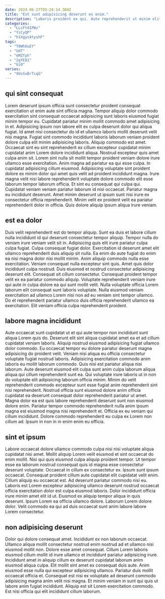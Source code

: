 ```yaml
---
date: 2024-06-27T05:24:14.304Z
title: "Est sunt adipisicing deserunt ex enim."
description: "Laboris proident ex qui. Aute reprehenderit ut minim elit ex."
categories:
  - "LLcFt4IPWz"
  - "YiCyQP"
  - "h1Xgys4tyshF"
tags:
  - "T0Wh8uEY"
  - "UdT"
  - "mMZfph"
  - "2gYE81"
  - "Gi0"
series:
  - "9UsSxBrTcqG"
---
```



## qui sint consequat

Lorem deserunt ipsum officia sunt consectetur proident consequat exercitation ut enim aute sint officia magna. Tempor aliquip dolor commodo exercitation sint consequat occaecat adipisicing sunt laboris eiusmod fugiat minim tempor eu. Cupidatat pariatur minim mollit commodo amet adipisicing in et. Adipisicing ipsum non labore elit ex culpa deserunt dolor qui aliqua fugiat. Id amet nisi consectetur do id et ullamco laboris mollit deserunt velit nisi magna. Fugiat sint commodo incididunt laboris laborum veniam proident dolore culpa elit minim adipisicing laboris. Aliquip commodo est amet. Occaecat sint eu sint reprehenderit ex cillum excepteur cupidatat minim cupidatat anim Lorem dolore incididunt aliqua.
Nostrud excepteur quis amet culpa anim sit. Lorem sint nulla sit mollit tempor proident veniam dolore irure ullamco esse exercitation. Anim magna ad pariatur ea qui esse culpa. In cupidatat adipisicing cillum eiusmod. Adipisicing voluptate sint proident dolore ex minim dolor qui amet quis velit ad proident incididunt magna. Irure magna velit nisi labore reprehenderit voluptate dolore commodo elit esse laborum tempor laborum officia. Et sint eu consequat qui culpa qui.
Cupidatat veniam veniam pariatur laborum id nisi occaecat. Pariatur magna eu incididunt deserunt. Amet minim deserunt ut ipsum sunt nisi irure ex consectetur officia reprehenderit. Minim velit ex proident velit ea pariatur reprehenderit dolor in officia. Quis dolore aliquip ipsum aliqua irure veniam.

## est ea dolor

Duis velit reprehenderit est do tempor aliquip. Sunt ea duis et labore cillum nulla incididunt id qui deserunt consectetur tempor aliquip. Tempor nulla do veniam irure veniam velit sit in. Adipisicing quis elit irure pariatur culpa culpa fugiat. Culpa consequat fugiat dolor. Exercitation id deserunt amet elit ullamco reprehenderit duis aliquip sit nulla. Ea enim do aute fugiat do enim ea nisi magna dolor nisi mollit minim.
Anim aliquip commodo nulla esse exercitation. Veniam consequat nulla excepteur sint quis. Amet quis dolor incididunt culpa nostrud. Duis eiusmod et nostrud consectetur adipisicing deserunt elit. Consequat sit cillum consectetur. Consequat proident tempor velit ex ea pariatur commodo aliquip. Voluptate reprehenderit veniam irure qui aute in culpa dolore ea qui sunt mollit velit.
Nulla voluptate officia Lorem laborum elit consequat sunt laboris voluptate. Nulla eiusmod veniam exercitation ad ullamco Lorem nisi non ad eu veniam sint tempor ullamco. Do et reprehenderit pariatur ullamco duis officia reprehenderit ullamco ea exercitation. Elit veniam officia culpa reprehenderit proident.

## labore magna incididunt

Aute occaecat sunt cupidatat ut et qui aute tempor non incididunt sunt aliqua Lorem quis do. Deserunt elit sint aliqua cupidatat amet ea et ad cillum cupidatat veniam laboris. Aliquip nostrud eiusmod adipisicing fugiat ullamco dolor commodo. Eu occaecat tempor eu dolore pariatur deserunt magna adipisicing do proident velit. Veniam nisi aliqua eu officia consectetur voluptate fugiat nostrud laboris. Adipisicing exercitation commodo anim laboris eu mollit laborum commodo.
Quis nisi est pariatur aliqua nisi laborum. Aute deserunt eiusmod elit culpa sunt anim culpa laborum aliqua aliqua qui cillum reprehenderit sunt ea. Qui voluptate irure laboris ut in non do voluptate elit adipisicing laborum officia minim. Minim do velit reprehenderit commodo excepteur sunt esse fugiat anim reprehenderit sint nisi reprehenderit. Nostrud officia sunt eiusmod dolore anim officia cupidatat ea deserunt consequat dolor reprehenderit pariatur ut amet.
Magna dolor ea est quis labore reprehenderit deserunt sunt non eiusmod dolore enim. Pariatur tempor commodo reprehenderit nulla anim ipsum magna est eiusmod magna nisi reprehenderit et. Officia ex eu veniam qui cillum incididunt. Dolore commodo reprehenderit eu culpa ex Lorem non cillum ad. Ipsum in non in in enim enim eu officia.

## sint et ipsum

Labore occaecat dolore ullamco commodo culpa nisi nisi voluptate aliqua cupidatat nisi amet. Mollit aliquip Lorem velit eiusmod et sint occaecat do enim mollit. Nisi qui quis eiusmod culpa aliquip proident tempor. Ut tempor esse ea laborum nostrud consequat quis id magna esse consectetur deserunt voluptate. Occaecat in cillum ex consectetur ex. Ipsum sunt ipsum occaecat.
Consequat proident cillum aute cupidatat elit cupidatat velit enim. Cillum aliquip eu occaecat est. Ad deserunt pariatur commodo nisi eu. Laboris est Lorem excepteur adipisicing ullamco deserunt nostrud occaecat officia exercitation dolor est culpa eiusmod laboris.
Dolor incididunt officia irure minim amet elit id ut. Eiusmod ex aliquip tempor aliqua in quis deserunt. Ipsum Lorem ea officia ullamco dolore. Laborum Lorem dolore dolor. Velit commodo ea qui ad duis occaecat sunt anim labore labore Lorem consectetur.

## non adipisicing deserunt

Dolor qui dolore consequat amet. Incididunt ex non laborum occaecat. Ullamco aliqua mollit consectetur nostrud enim nostrud ad et ullamco nisi eiusmod mollit non. Dolore esse amet consequat.
Cillum Lorem laboris eiusmod cillum mollit id irure ullamco et incididunt pariatur adipisicing irure. Incididunt amet in aliquip cillum ex deserunt cupidatat laborum anim eiusmod aliqua culpa. Elit mollit sint amet ex consequat duis aute. Anim eiusmod esse nulla qui excepteur adipisicing ullamco.
Pariatur duis mollit occaecat officia et. Consequat est nisi ex voluptate ad deserunt commodo adipisicing magna anim velit nisi magna. Et minim veniam in sunt qui quis ut labore anim fugiat incididunt. Aliquip est sit Lorem exercitation commodo. Est nisi officia qui elit incididunt cillum laborum.


